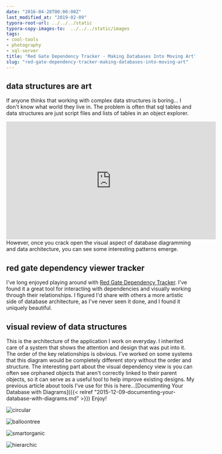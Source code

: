 ```yaml
---
date: "2016-04-28T00:00:00Z"
last_modified_at: "2019-02-09"
typora-root-url: ../../../static
typora-copy-images-to:  ../../../static/images
tags:
- cool-tools
- photography
- sql-server
title: "Red Gate Dependency Tracker - Making Databases Into Moving Art"
slug: "red-gate-dependency-tracker-making-databases-into-moving-art"
---
```


## data structures are art

If anyone thinks that working with complex data structures is boring... I don't know what world they live in. The problem is often that sql tables and data structures are just script files and lists of tables in an object explorer.
<iframe width="560" height="315" src="https://www.youtube.com/embed/1jOUyjgO0_A?rel=0&controls=0&showinfo=0&autoplay=1&modestbranding=1&rel=0&autohide=1&loop=1" frameborder="0" allowfullscreen></iframe>
 However, once you crack open the visual aspect of database diagramming and data architecture, you can see some interesting patterns emerge.

## red gate dependency viewer tracker

I've long enjoyed playing around with [Red Gate Dependency Tracker](http://bit.ly/24l4Xnk). I've found it a great tool for interacting with dependencies and visually working through their relationships.
I figured I'd share with others a more artistic side of database architecture, as I've never seen it done, and I found it uniquely beautiful.

## visual review of data structures

This is the architecture of the application I work on everyday. I inherited care of a system that shows the attention and design that was put into it. The order of the key relationships is obvious. I've worked on some systems that this diagram would be completely different story without the order and structure.
The interesting part about the visual dependency view is you can often see orphaned objects that aren't correctly linked to their parent objects, so it can serve as a useful tool to help improve existing designs. My previous article about tools I've use for this is here...[Documenting Your Database with Diagrams]({{< relref "2015-12-09-documenting-your-database-with-diagrams.md" >}})
Enjoy!

![circular](/images/2016-04-27_17-27-07_circular.jpg)

![balloontree](/images/2016-04-27_17-28-52_balloontree.jpg)

![smartorganic](/images/2016-04-27_17-28-32_smartorganic.jpg)

![hierarchic](/images/2016-04-27_17-26-45_hierarchic.jpg)
